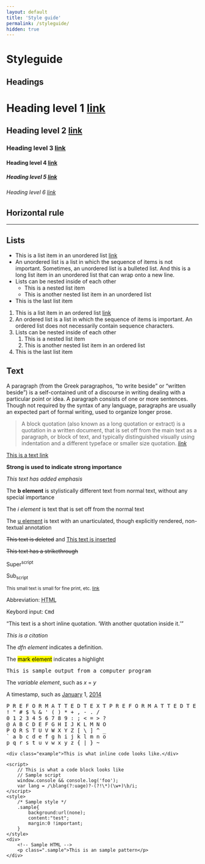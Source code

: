 ```yaml
---
layout: default
title: 'Style guide'
permalink: /styleguide/
hidden: true
---
```

# Styleguide

## Headings

# Heading level 1 [link](#)
## Heading level 2 [link](#)
### Heading level 3 [link](#)
#### Heading level 4 [link](#)
##### Heading level 5 [link](#)
###### Heading level 6 [link](#)

## Horizontal rule

---

## Lists

*	This is a list item in an unordered list [link](#)
*	An unordered list is a list in which the sequence of items is not important. Sometimes, an unordered list is a bulleted list. And this is a long list item in an unordered list that can wrap onto a new line. 
*	Lists can be nested inside of each other
	*	This is a nested list item
	*	This is another nested list item in an unordered list
*	This is the last list item

1.	This is a list item in an ordered list [link](#)
2.	An ordered list is a list in which the sequence of items is important. An ordered list does not necessarily contain sequence characters.
3.	Lists can be nested inside of each other
	1.	This is a nested list item
	2.	This is another nested list item in an ordered list
4.	This is the last list item


## Text

A paragraph (from the Greek paragraphos, <q>to write beside</q> or <q>written beside</q>) is a self-contained unit of a discourse in writing dealing with a particular point or idea. A paragraph consists of one or more sentences. Though not required by the syntax of any language, paragraphs are usually an expected part of formal writing, used to organize longer prose.

>	A block quotation (also known as a long quotation or extract) is a quotation in a written document, that is set off from the main text as a paragraph, or block of text, and typically distinguished visually using indentation and a different typeface or smaller size quotation.
>	<cite>[link](#)</cite>

[This is a text link](#)

**Strong is used to indicate strong importance**

*This text has added emphasis*

The <b>b element</b> is stylistically different text from normal text, without any special importance

The <i>i element</i> is text that is set off from the normal text

The <u>u element</u> is text with an unarticulated, though explicitly rendered, non-textual annotation

<del>This text is deleted</del> and <ins>This text is inserted</ins>

<s>This text has a strikethrough</s>

Super<sup>script</sup>

Sub<sub>script</sub>

<small>This small text is small for fine print, etc. [link](#)</small>

Abbreviation: <abbr title="HyperText Markup Language">HTML</abbr>

Keybord input: <kbd>Cmd</kbd>

<q cite="https://developer.mozilla.org/en-US/docs/HTML/Element/q">This text is a short inline quotation. <q>With another quotation inside it.</q></q>

<cite>This is a citation</cite>

The <dfn>dfn element</dfn> indicates a definition.

The <mark>mark element</mark> indicates a highlight

<samp>This is sample output from a computer program</samp>

The <var>variable element</var>, such as <var>x</var> = <var>y</var>

A timestamp, such as <time datetime="2014-01-01T00:00:00+00:00"><a href="#" rel="directory">January</a> 1, <a href="#" rel="directory">2014</a></time>

<pre>P R E F O R M A T T E D T E X T P R E F O R M A T T E D T E X T
! " # $ % &amp; ' ( ) * + , - . /
0 1 2 3 4 5 6 7 8 9 : ; &lt; = &gt; ?
@ A B C D E F G H I J K L M N O
P Q R S T U V W X Y Z [ \ ] ^ _
` a b c d e f g h i j k l m n o
p q r s t u v w x y z { | } ~</pre>

`<div class="example">This is what inline code looks like.</div>`

	<script>
		// This is what a code block looks like
		// Sample script
		window.console && console.log('foo');
		var lang = /\blang(?:uage)?-(?!\*)(\w+)\b/i;
	</script>
	<style>
		/* Sample style */
		.sample{
			background:url(none);
			content:"test";
			margin:0 !important;
    	}
	</style>
	<div>
		<!-- Sample HTML -->
		<p class=".sample">This is an sample pattern</p>
	</div>